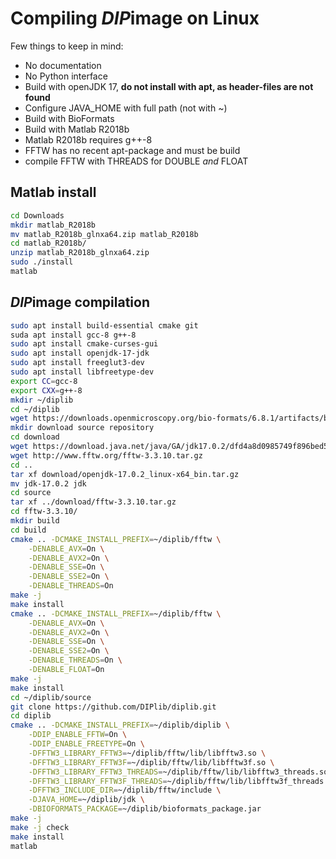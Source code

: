 # Compiling *DIP*image on Linux

Few things to keep in mind:

* No documentation
* No Python interface
* Build with openJDK 17, **do not install with apt, as header-files are not found**
* Configure JAVA_HOME with full path (not with ~)
* Build with BioFormats
* Build with Matlab R2018b
* Matlab R2018b requires g++-8
* FFTW has no recent apt-package and must be build
* compile FFTW with THREADS for DOUBLE *and* FLOAT

## Matlab install

```bash
cd Downloads
mkdir matlab_R2018b
mv matlab_R2018b_glnxa64.zip matlab_R2018b
cd matlab_R2018b/
unzip matlab_R2018b_glnxa64.zip 
sudo ./install
matlab
```

## *DIP*image compilation

```bash
sudo apt install build-essential cmake git
suda apt install gcc-8 g++-8
sudo apt install cmake-curses-gui 
sudo apt install openjdk-17-jdk
sudo apt install freeglut3-dev
sudo apt install libfreetype-dev
export CC=gcc-8
export CXX=g++-8
mkdir ~/diplib
cd ~/diplib
wget https://downloads.openmicroscopy.org/bio-formats/6.8.1/artifacts/bioformats_package.jar
mkdir download source repository
cd download
wget https://download.java.net/java/GA/jdk17.0.2/dfd4a8d0985749f896bed50d7138ee7f/8/GPL/openjdk-17.0.2_linux-x64_bin.tar.gz
wget http://www.fftw.org/fftw-3.3.10.tar.gz
cd ..
tar xf download/openjdk-17.0.2_linux-x64_bin.tar.gz
mv jdk-17.0.2 jdk
cd source
tar xf ../download/fftw-3.3.10.tar.gz 
cd fftw-3.3.10/
mkdir build
cd build
cmake .. -DCMAKE_INSTALL_PREFIX=~/diplib/fftw \
    -DENABLE_AVX=On \
    -DENABLE_AVX2=On \
    -DENABLE_SSE=On \
    -DENABLE_SSE2=On \
    -DENABLE_THREADS=On
make -j
make install
cmake .. -DCMAKE_INSTALL_PREFIX=~/diplib/fftw \
    -DENABLE_AVX=On \
    -DENABLE_AVX2=On \
    -DENABLE_SSE=On \
    -DENABLE_SSE2=On \
    -DENABLE_THREADS=On \
    -DENABLE_FLOAT=On
make -j
make install
cd ~/diplib/source
git clone https://github.com/DIPlib/diplib.git
cd diplib
cmake .. -DCMAKE_INSTALL_PREFIX=~/diplib/diplib \
    -DDIP_ENABLE_FFTW=On \
    -DDIP_ENABLE_FREETYPE=On \
    -DFFTW3_LIBRARY_FFTW3=~/diplib/fftw/lib/libfftw3.so \
    -DFFTW3_LIBRARY_FFTW3F=~/diplib/fftw/lib/libfftw3f.so \
    -DFFTW3_LIBRARY_FFTW3_THREADS=~/diplib/fftw/lib/libfftw3_threads.so \
    -DFFTW3_LIBRARY_FFTW3F_THREADS=~/diplib/fftw/lib/libfftw3f_threads.so \
    -DFFTW3_INCLUDE_DIR=~/diplib/fftw/include \
    -DJAVA_HOME=~/diplib/jdk \
    -DBIOFORMATS_PACKAGE=~/diplib/bioformats_package.jar
make -j
make -j check
make install
matlab
```
